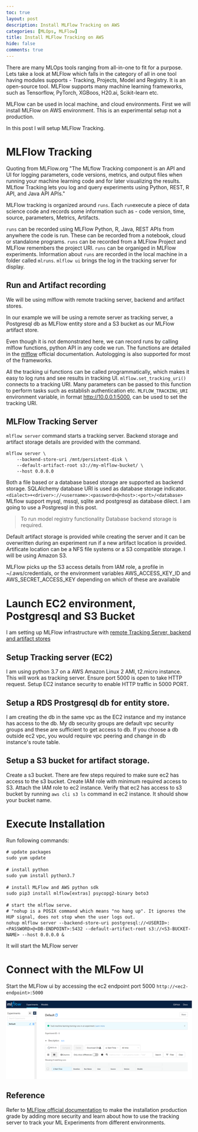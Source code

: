 ```yaml
---
toc: true
layout: post
description: Install MLFlow Tracking on AWS
categories: [MLOps, MLFlow]
title: Install MLFlow Tracking on AWS
hide: false
comments: true
---
```


There are many MLOps tools ranging from all-in-one to fit for a purpose. Lets take a look at MLFlow which falls in the category of all in one tool having modules supports - Tracking, Projects, Model and Registry. It is an open-source tool. MLFlow supports many machine learning frameworks, such as Tensorflow, PyTorch, XGBoos, H20.ai, Scikit-learn etc.

MLFlow can be used in local machine, and cloud environments. First we will install MLFlow on AWS environment. This is an experimental setup not a production.

In this post I will setup MLFlow Tracking. 

# MLFlow Tracking

Quoting from MLFlow.org 
"The MLflow Tracking component is an API and UI for logging parameters, code versions, metrics, and output files when running your machine learning code and for later visualizing the results. MLflow Tracking lets you log and query experiments using Python, REST, R API, and Java API APIs."

MLFlow tracking is organized around `runs`. Each `run`execute a piece of data science code and records some information such as - code version, time, source, parameters, Metrics, Artifacts.

`runs` can be recorded using MLFlow Python, R, Java, REST APIs from anywhere the code is run. These can be recorded from a notebook, cloud or standalone programs. `runs` can be recorded from a MLFlow Project and MLFlow remembers the project URI. `runs` can be organiged in MLFlow experiments. Information about `runs` are recorded in the local machine in a folder called `mlruns`. `mlflow ui` brings the log in the tracking server for display.

## Run and Artifact recording

We will be using mlflow with remote tracking server, backend and artifact stores.

In our example we will be using a remote server as tracking server, a Postgresql db as MLFlow entity store and a S3 bucket as our MLFlow artifact store.

Even though it is not demonstrated here, we can record runs by calling mlflow functions, python API in any code we run. The functions are detailed in the [mlflow](https://mlflow.org/docs/latest/tracking.html#logging-data-to-runs) official documentation. Autologging is also supported for most of the frameworks.

All the tracking ui functions can be called programmatically, which makes it easy to log runs and see results in tracking UI. 
`mlflow.set_tracking_uri()` connects to a tracking URI. Many parameters can be passed to this function to perform tasks such as establish authentication etc. `MLFLOW_TRACKING_URI` environment variable, in format http://10.0.0.1:5000, can be used to set the tracking URI.


## MLFlow Tracking Server

`mlflow server` command starts a tracking server. Backend storage and artifact storage details are provided with the command.

```
mlflow server \
    --backend-store-uri /mnt/persistent-disk \
    --default-artifact-root s3://my-mlflow-bucket/ \
    --host 0.0.0.0
```

Both a file based or a database based storage are supported as backend storage. SQLAlchemy database URI is used as database storage indicator. `<dialect>+<driver>://<username>:<password>@<host>:<port>/<database>` MLflow support mysql, mssql, sqlite and postgresql as database dilect. I am going to use a Postgresql in this post.

> To run model registry functionality Database backend storage is required.

Default artifact storage is provided while creating the server and it can be overwritten during an experiment run if a new artifact location is provided. Artificate location can be a NFS file systems or a S3 compatible storage. I will be using Amazon S3.

MLFlow picks up the S3 access details from IAM role, a profile in ~/.aws/credentials, or the environment variables AWS_ACCESS_KEY_ID and AWS_SECRET_ACCESS_KEY depending on which of these are available

# Launch EC2 environment, Postgresql and S3 Bucket

I am setting up MLFlow infrastructure with [remote Tracking Server, backend and artifact stores](https://mlflow.org/docs/latest/tracking.html#scenario-4-mlflow-with-remote-tracking-server-backend-and-artifact-stores)

## Setup Tracking server (EC2)
I am using python 3.7 on a AWS Amazon Linux 2 AMI, t2.micro instance. This will work as tracking server. Ensure port 5000 is open to take HTTP request. Setup EC2 instance security to enable HTTP traffic in 5000 PORT.

## Setup a RDS Prostgresql db for entity store. 
I am creating the db in the same vpc as the EC2 instance and my instance has access to the db. My db security groups are default vpc security groups and these are sufficient to get access to db. If you choose a db outside ec2 vpc, you would require vpc peering and change in db instance's route table.

## Setup a S3 bucket for artifact storage. 
Create a s3 bucket. There are few steps required to make sure ec2 has access to the s3 bucket.
Create IAM role with minimum required access to S3. 
Attach the IAM role to ec2 instance. 
Verify that ec2 has access to s3 bucket by running `aws cli s3 ls` command in ec2 instance. It should show your bucket name. 

# Execute Installation

Run following commands:

```
# update packages
sudo yum update

# install python
sudo yum install python3.7

# install MLFlow and AWS python sdk
sudo pip3 install mlflow[extras] psycopg2-binary boto3

# start the mlflow serve. 
# "nohup is a POSIX command which means "no hang up". It ignores the HUP signal, does not stop when the user logs out.
nohup mlflow server --backend-store-uri postgresql://<USERID>:<PASSWORD>@<DB-ENDPOINT>:5432 --default-artifact-root s3://<S3-BUCKET-NAME> --host 0.0.0.0 &
```

It will start the MLFlow server


# Connect with the MLFow UI

Start the MLFlow ui by accessing the ec2 endpoint port 5000 ```http://<ec2-endpoint>:5000```

![](/images/2022-01-30-install-mlflow-on-aws/image1.png)

## Reference

Refer to [MLFlow official documentation](https://mlflow.org/docs/) to make the installation production grade by adding more security and learn about how to use the tracking server to track your ML Experiments from different environments. 

